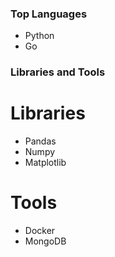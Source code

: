 ### Top Languages
* Python
* Go

### Libraries and Tools
# Libraries
* Pandas
* Numpy
* Matplotlib

# Tools
* Docker
* MongoDB

